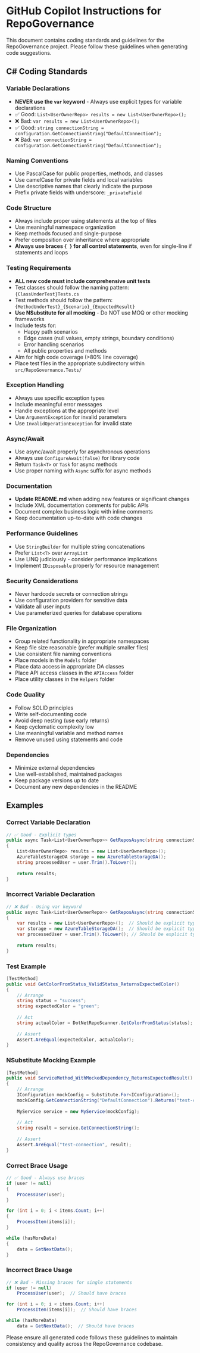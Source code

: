 # GitHub Copilot Instructions for RepoGovernance

This document contains coding standards and guidelines for the RepoGovernance project. Please follow these guidelines when generating code suggestions.

## C# Coding Standards

### Variable Declarations
- **NEVER use the `var` keyword** - Always use explicit types for variable declarations
- ✅ Good: `List<UserOwnerRepo> results = new List<UserOwnerRepo>();`
- ❌ Bad: `var results = new List<UserOwnerRepo>();`
- ✅ Good: `string connectionString = configuration.GetConnectionString("DefaultConnection");`
- ❌ Bad: `var connectionString = configuration.GetConnectionString("DefaultConnection");`

### Naming Conventions
- Use PascalCase for public properties, methods, and classes
- Use camelCase for private fields and local variables
- Use descriptive names that clearly indicate the purpose
- Prefix private fields with underscore: `_privateField`

### Code Structure
- Always include proper using statements at the top of files
- Use meaningful namespace organization
- Keep methods focused and single-purpose
- Prefer composition over inheritance where appropriate
- **Always use braces `{ }` for all control statements**, even for single-line if statements and loops

### Testing Requirements
- **ALL new code must include comprehensive unit tests**
- Test classes should follow the naming pattern: `{ClassUnderTest}Tests.cs`
- Test methods should follow the pattern: `{MethodUnderTest}_{Scenario}_{ExpectedResult}`
- **Use NSubstitute for all mocking** - Do NOT use MOQ or other mocking frameworks
- Include tests for:
  - Happy path scenarios
  - Edge cases (null values, empty strings, boundary conditions)
  - Error handling scenarios
  - All public properties and methods
- Aim for high code coverage (>80% line coverage)
- Place test files in the appropriate subdirectory within `src/RepoGovernance.Tests/`

### Exception Handling
- Always use specific exception types
- Include meaningful error messages
- Handle exceptions at the appropriate level
- Use `ArgumentException` for invalid parameters
- Use `InvalidOperationException` for invalid state

### Async/Await
- Use async/await properly for asynchronous operations
- Always use `ConfigureAwait(false)` for library code
- Return `Task<T>` or `Task` for async methods
- Use proper naming with `Async` suffix for async methods

### Documentation
- **Update README.md** when adding new features or significant changes
- Include XML documentation comments for public APIs
- Document complex business logic with inline comments
- Keep documentation up-to-date with code changes

### Performance Guidelines
- Use `StringBuilder` for multiple string concatenations
- Prefer `List<T>` over `ArrayList`
- Use LINQ judiciously - consider performance implications
- Implement `IDisposable` properly for resource management

### Security Considerations
- Never hardcode secrets or connection strings
- Use configuration providers for sensitive data
- Validate all user inputs
- Use parameterized queries for database operations

### File Organization
- Group related functionality in appropriate namespaces
- Keep file size reasonable (prefer multiple smaller files)
- Use consistent file naming conventions
- Place models in the `Models` folder
- Place data access in appropriate DA classes
- Place API access classes in the `APIAccess` folder
- Place utility classes in the `Helpers` folder

### Code Quality
- Follow SOLID principles
- Write self-documenting code
- Avoid deep nesting (use early returns)
- Keep cyclomatic complexity low
- Use meaningful variable and method names
- Remove unused using statements and code

### Dependencies
- Minimize external dependencies
- Use well-established, maintained packages
- Keep package versions up to date
- Document any new dependencies in the README

## Examples

### Correct Variable Declaration
```csharp
// ✅ Good - Explicit types
public async Task<List<UserOwnerRepo>> GetReposAsync(string connectionString, string user)
{
    List<UserOwnerRepo> results = new List<UserOwnerRepo>();
    AzureTableStorageDA storage = new AzureTableStorageDA();
    string processedUser = user.Trim().ToLower();
    
    return results;
}
```

### Incorrect Variable Declaration
```csharp
// ❌ Bad - Using var keyword
public async Task<List<UserOwnerRepo>> GetReposAsync(string connectionString, string user)
{
    var results = new List<UserOwnerRepo>();  // Should be explicit type
    var storage = new AzureTableStorageDA();  // Should be explicit type
    var processedUser = user.Trim().ToLower(); // Should be explicit type
    
    return results;
}
```

### Test Example
```csharp
[TestMethod]
public void GetColorFromStatus_ValidStatus_ReturnsExpectedColor()
{
    // Arrange
    string status = "success";
    string expectedColor = "green";
    
    // Act
    string actualColor = DotNetRepoScanner.GetColorFromStatus(status);
    
    // Assert
    Assert.AreEqual(expectedColor, actualColor);
}
```

### NSubstitute Mocking Example
```csharp
[TestMethod]
public void ServiceMethod_WithMockedDependency_ReturnsExpectedResult()
{
    // Arrange
    IConfiguration mockConfig = Substitute.For<IConfiguration>();
    mockConfig.GetConnectionString("DefaultConnection").Returns("test-connection");
    
    MyService service = new MyService(mockConfig);
    
    // Act
    string result = service.GetConnectionString();
    
    // Assert
    Assert.AreEqual("test-connection", result);
}
```

### Correct Brace Usage
```csharp
// ✅ Good - Always use braces
if (user != null)
{
    ProcessUser(user);
}

for (int i = 0; i < items.Count; i++)
{
    ProcessItem(items[i]);
}

while (hasMoreData)
{
    data = GetNextData();
}
```

### Incorrect Brace Usage
```csharp
// ❌ Bad - Missing braces for single statements
if (user != null)
    ProcessUser(user);  // Should have braces

for (int i = 0; i < items.Count; i++)
    ProcessItem(items[i]);  // Should have braces

while (hasMoreData)
    data = GetNextData();  // Should have braces
```

Please ensure all generated code follows these guidelines to maintain consistency and quality across the RepoGovernance codebase.